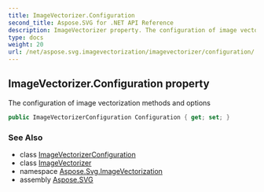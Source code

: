 ```yaml
---
title: ImageVectorizer.Configuration
second_title: Aspose.SVG for .NET API Reference
description: ImageVectorizer property. The configuration of image vectorization methods and options
type: docs
weight: 20
url: /net/aspose.svg.imagevectorization/imagevectorizer/configuration/
---
```

## ImageVectorizer.Configuration property

The configuration of image vectorization methods and options

```csharp
public ImageVectorizerConfiguration Configuration { get; set; }
```

### See Also

* class [ImageVectorizerConfiguration](../../imagevectorizerconfiguration/)
* class [ImageVectorizer](../)
* namespace [Aspose.Svg.ImageVectorization](../../../aspose.svg.imagevectorization/)
* assembly [Aspose.SVG](../../../)
